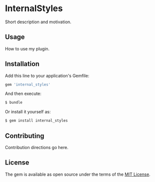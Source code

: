 # InternalStyles
Short description and motivation.

## Usage
How to use my plugin.

## Installation
Add this line to your application's Gemfile:

```ruby
gem 'internal_styles'
```

And then execute:
```bash
$ bundle
```

Or install it yourself as:
```bash
$ gem install internal_styles
```

## Contributing
Contribution directions go here.

## License
The gem is available as open source under the terms of the [MIT License](https://opensource.org/licenses/MIT).
